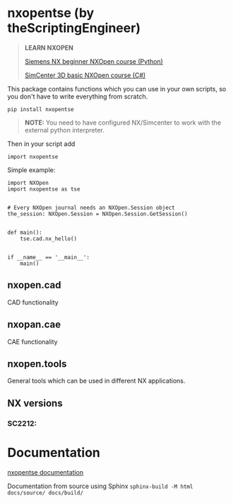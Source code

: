 # nxopentse (by theScriptingEngineer)
> **LEARN NXOPEN**
>
>[Siemens NX beginner NXOpen course (Python)](https://www.udemy.com/course/siemens-nx-beginner-nxopen-course-python/?referralCode=DEE8FAB445765802FEDC)
>
>[SimCenter 3D basic NXOpen course (C#)](https://www.udemy.com/course/simcenter3d-basic-nxopen-course/?referralCode=4ABC27CFD7D2C57D220B%20)

This package contains functions which you can use in your own scripts, so you don't have to write everything from scratch.
```
pip install nxopentse
```

> **NOTE:** You need to have configured NX/Simcenter to work with the external python interpreter.
> 

Then in your script add 
``` 
import nxopentse
``` 

Simple example:
```
import NXOpen
import nxopentse as tse


# Every NXOpen journal needs an NXOpen.Session object
the_session: NXOpen.Session = NXOpen.Session.GetSession()


def main():
    tse.cad.nx_hello()


if __name__ == '__main__':
    main()

```



## nxopen.cad
CAD functionality


## nxopan.cae
CAE functionality


## nxopen.tools
General tools which can be used in different NX applications.


## NX versions
### SC2212:


# Documentation
[nxopentse documentation](https://nxopentsedocumentation.thescriptingengineer.com/)

Documentation from source using Sphinx
```sphinx-build -M html docs/source/ docs/build/```

